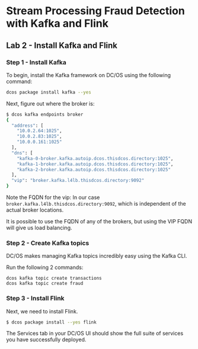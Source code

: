 # Stream Processing Fraud Detection with Kafka and Flink

## Lab 2 - Install Kafka and Flink

### Step 1 - Install Kafka
To begin, install the Kafka framework on DC/OS using the following command:

```bash
dcos package install kafka --yes
```

Next, figure out where the broker is:

```bash
$ dcos kafka endpoints broker
{
  "address": [
    "10.0.2.64:1025",
    "10.0.2.83:1025",
    "10.0.0.161:1025"
  ],
  "dns": [
    "kafka-0-broker.kafka.autoip.dcos.thisdcos.directory:1025",
    "kafka-1-broker.kafka.autoip.dcos.thisdcos.directory:1025",
    "kafka-2-broker.kafka.autoip.dcos.thisdcos.directory:1025"
  ],
  "vip": "broker.kafka.l4lb.thisdcos.directory:9092"
}
```

Note the FQDN for the vip: In our case `broker.kafka.l4lb.thisdcos.directory:9092`, which is independent of the actual broker locations.

It is possible to use the FQDN of any of the brokers, but using the VIP FQDN will give us load balancing.

### Step 2 - Create Kafka topics

DC/OS makes managing Kafka topics incredibly easy using the Kafka CLI.

Run the following 2 commands:

```
dcos kafka topic create transactions
dcos kafka topic create fraud
```

### Step 3 - Install Flink

Next, we need to install Flink.

```bash
$ dcos package install --yes flink
```

The Services tab in your DC/OS UI should show the full suite of services you have successfully deployed.

